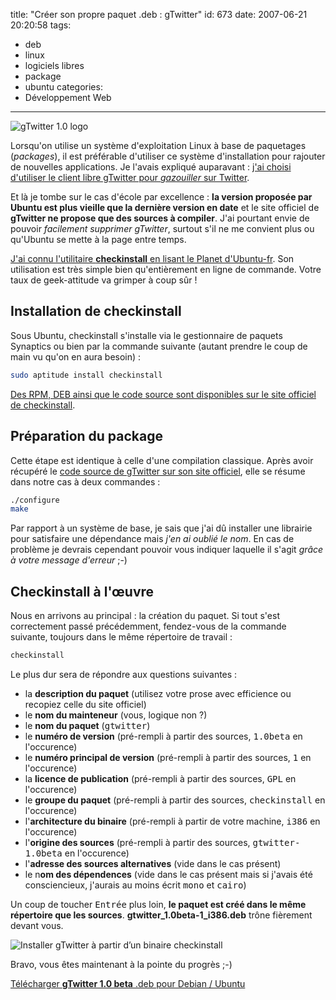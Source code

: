 title: "Créer son propre paquet .deb : gTwitter"
id: 673
date: 2007-06-21 20:20:58
tags:
- deb
- linux
- logiciels libres
- package
- ubuntu
categories:
- Développement Web
---

![gTwitter 1.0 logo](https://oncletom.io/images/2007/06/gtwitter.gif)

Lorsqu'on utilise un système d'exploitation Linux à base de paquetages (_packages_), il est préférable d'utiliser ce système d'installation pour rajouter de nouvelles applications. Je l'avais expliqué auparavant : [j'ai choisi d'utiliser le client libre gTwitter pour _gazouiller_ sur Twitter](https://oncletom.io/2007/06/01/twitter-gtwitter/).

Et là je tombe sur le cas d'école par excellence : **la version proposée par Ubuntu est plus vieille que la dernière version en date** et le site officiel de **gTwitter ne propose que des sources à compiler**. J'ai pourtant envie de pouvoir _facilement supprimer gTwitter_, surtout s'il ne me convient plus ou qu'Ubuntu se mette à la page entre temps.

[J'ai connu l'utilitaire **checkinstall** en lisant le Planet d'Ubuntu-fr](http://blog.bmaron.net/index.php?post/2007/05/07/Installer-proprement-vos-compilations-avec-checkinstall). Son utilisation est très simple bien qu'entièrement en ligne de commande. Votre taux de geek-attitude va grimper à coup sûr !

<!--more-->

## Installation de checkinstall

Sous Ubuntu, checkinstall s'installe via le gestionnaire de paquets Synaptics ou bien par la commande suivante (autant prendre le coup de main vu qu'on en aura besoin) :

```bash
sudo aptitude install checkinstall
```

[Des RPM, DEB ainsi que le code source sont disponibles sur le site officiel de checkinstall](http://asic-linux.com.mx/~izto/checkinstall/).

## Préparation du package

Cette étape est identique à celle d'une compilation classique. Après avoir récupéré le [code source de gTwitter sur son site officiel](http://code.google.com/p/gtwitter/), elle se résume dans notre cas à deux commandes :

```bash
./configure
make
```

Par rapport à un système de base, je sais que j'ai dû installer une librairie pour satisfaire une dépendance mais _j'en ai oublié le nom_. En cas de problème je devrais cependant pouvoir vous indiquer laquelle il s'agit _grâce à votre message d'erreur_ ;-)

## Checkinstall à l'œuvre

Nous en arrivons au principal : la création du paquet. Si tout s'est correctement passé précédemment, fendez-vous de la commande suivante, toujours dans le même répertoire de travail :

```bash
checkinstall
```

Le plus dur sera de répondre aux questions suivantes :

* la **description du paquet** (utilisez votre prose avec efficience ou recopiez celle du site officiel)
* le **nom du mainteneur** (vous, logique non ?)
* le **nom du paquet** (<kbd>gtwitter</kbd>)
* le **numéro de version** (pré-rempli à partir des sources, <kbd>1.0beta</kbd> en l'occurence)
* le **numéro principal de version** (pré-rempli à partir des sources, <kbd>1</kbd> en l'occurence)
* la **licence de publication** (pré-rempli à partir des sources, <kbd>GPL</kbd> en l'occurence)
* le **groupe du paquet** (pré-rempli à partir des sources, <kbd>checkinstall</kbd> en l'occurence)
* l'**architecture du binaire** (pré-rempli à partir de votre machine, <kbd>i386</kbd> en l'occurence)
* l'**origine des sources** (pré-rempli à partir des sources, <kbd>gtwitter-1.0beta</kbd> en l'occurence)
* l'**adresse des sources alternatives** (vide dans le cas présent)
* le n**om des dépendences** (vide dans le cas présent mais si j'avais été consciencieux, j'aurais au moins écrit <kbd>mono</kbd> et <kbd>cairo</kbd>)

Un coup de toucher <kbd>Entrée</kbd> plus loin, **le paquet est créé dans le même répertoire que les sources**. **gtwitter_1.0beta-1_i386.deb** trône fièrement devant vous.

![Installer gTwitter à partir d’un binaire checkinstall](https://oncletom.io/images/2007/06/checkinstall-deb-install.png)

Bravo, vous êtes maintenant à la pointe du progrès ;-)

[Télécharger **gTwitter 1.0 beta** .deb pour Debian / Ubuntu](https://oncletom.io/images/2007/06/gtwitter_10beta-1_i386.deb "gTwitter 1.0 beta Debian / Ubuntu installer")